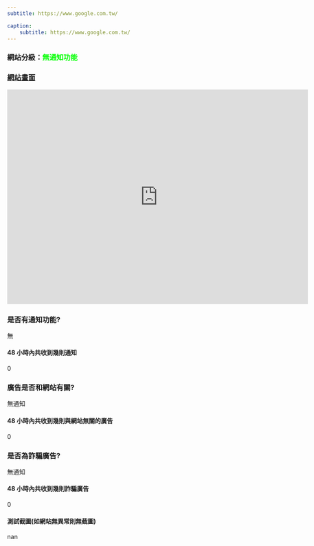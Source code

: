 ```yaml
---
subtitle: https://www.google.com.tw/

caption:
	subtitle: https://www.google.com.tw/
---
```


<h3>網站分級：<font color="#00FF00">無通知功能</font></h3>

### [網站畫面](https://www.google.com.tw/)
<embed src="https://web.archive.org/web/https://www.google.com.tw/" style="width:700px; height: 500px;">

### 是否有通知功能?
無

#### 48 小時內共收到幾則通知
0

### 廣告是否和網站有關?
無通知

#### 48 小時內共收到幾則與網站無關的廣告
0

### 是否為詐騙廣告?
無通知

#### 48 小時內共收到幾則詐騙廣告
0

#### 測試截圖(如網站無異常則無截圖)
nan


